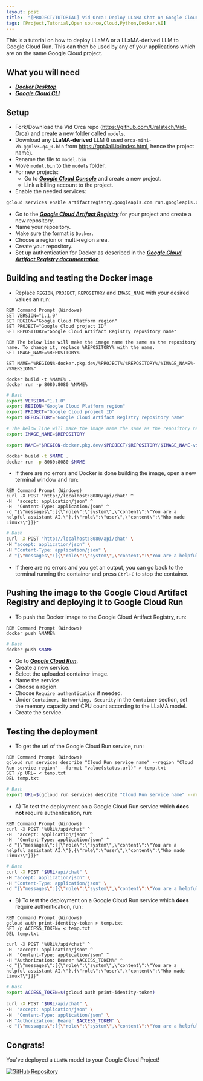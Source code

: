 ```yaml
---
layout: post
title:  "[PROJECT/TUTORIAL] Vid Orca: Deploy LLaMA Chat on Google Cloud Run"
tags: [Project,Tutorial,Open source,Cloud,Python,Docker,AI]
---
```


This is a tutorial on how to deploy LLaMA or a LLaMA-derived LLM to Google Cloud Run. This can then be used by any of your applications which are on the same Google Cloud project.

## What you will need
* [***Docker Desktop***](https://www.docker.com/)
* [***Google Cloud CLI***](https://cloud.google.com/sdk/docs/install)

## Setup
* Fork/Download the Vid Orca repo (https://github.com/Uralstech/Vid-Orca) and create a new folder called `models`.
* Download any **LLaMA-derived** LLM (I used `orca-mini-7b.ggmlv3.q4_0.bin` from https://gpt4all.io/index.html, hence the project name).
* Rename the file to `model.bin`
* Move `model.bin` to the `models` folder.
* For new projects:
    * Go to [***Google Cloud Console***](https://console.cloud.google.com/) and create a new project.
    * Link a billing account to the project.
* Enable the needed services:

```bash
gcloud services enable artifactregistry.googleapis.com run.googleapis.com
```

* Go to the [***Google Cloud Artifact Registry***](https://console.cloud.google.com/artifacts) for your project and create a new repository.
* Name your repository.
* Make sure the format is `Docker`.
* Choose a region or multi-region area.
* Create your repository.
* Set up authentication for Docker as described in the [***Google Cloud Artifact Registry documentation***](https://cloud.google.com/artifact-registry/docs/docker/authentication).

## Building and testing the Docker image
* Replace `REGION`, `PROJECT`, `REPOSITORY` and `IMAGE_NAME` with your desired values an run:

```
REM Command Prompt (Windows)
SET VERSION="1.1.0"
SET REGION="Google Cloud Platform region"
SET PROJECT="Google Cloud project ID"
SET REPOSITORY="Google Cloud Artifact Registry repository name"

REM The below line will make the image name the same as the repository name. To change it, replace %REPOSITORY% with the name.
SET IMAGE_NAME=%REPOSITORY%

SET NAME="%REGION%-docker.pkg.dev/%PROJECT%/%REPOSITORY%/%IMAGE_NAME%-v%VERSION%"

docker build -t %NAME% .
docker run -p 8080:8080 %NAME%
```

```bash
# Bash
export VERSION="1.1.0"
export REGION="Google Cloud Platform region"
export PROJECT="Google Cloud project ID"
export REPOSITORY="Google Cloud Artifact Registry repository name"

# The below line will make the image name the same as the repository name. To change it, replace $REPOSITORY 	with the name.
export IMAGE_NAME=$REPOSITORY

export NAME="$REGION-docker.pkg.dev/$PROJECT/$REPOSITORY/$IMAGE_NAME-v$VERSION"

docker build -t $NAME .
docker run -p 8080:8080 $NAME
```

* If there are no errors and Docker is done building the image, open a new terminal window and run:

```
REM Command Prompt (Windows)
curl -X POST "http://localhost:8080/api/chat" ^
-H  "accept: application/json" ^
-H  "Content-Type: application/json" ^
-d "{\"messages\":[{\"role\":\"system\",\"content\":\"You are a helpful assistant AI.\"},{\"role\":\"user\",\"content\":\"Who made Linux?\"}]}"
```

```bash
# Bash
curl -X POST "http://localhost:8080/api/chat" \
-H "accept: application/json" \
-H "Content-Type: application/json" \
-d "{\"messages\":[{\"role\":\"system\",\"content\":\"You are a helpful assistant AI.\"},{\"role\":\"user\",\"content\":\"Who made Linux?\"}]}"
```

* If there are no errors and you get an output, you can go back to the terminal running the container and press `Ctrl+C` to stop the container.

## Pushing the image to the Google Cloud Artifact Registry and deploying it to Google Cloud Run

* To push the Docker image to the Google Cloud Artifact Registry, run:

```
REM Command Prompt (Windows)
docker push %NAME%
```

```bash
# Bash
docker push $NAME
```

* Go to [***Google Cloud Run***](https://console.cloud.google.com/run).
* Create a new service.
* Select the uploaded container image.
* Name the service.
* Choose a region.
* Choose `Require authentication` if needed.
* Under `Container, Networking, Security` in the `Container` section, set the memory capacity and CPU count according to the LLaMA model.
* Create the service.

## Testing the deployment
* To get the url of the Google Cloud Run service, run:

```
REM Command Prompt (Windows)
gcloud run services describe "Cloud Run service name" --region "Cloud Run service region" --format "value(status.url)" > temp.txt
SET /p URL= < temp.txt
DEL temp.txt
```

```bash
# Bash
export URL=$(gcloud run services describe "Cloud Run service name" --region "Cloud Run service region" --format "value(status.url)")
```

* A\) To test the deployment on a Google Cloud Run service which **does not** require authentication, run:

```
REM Command Prompt (Windows)
curl -X POST "%URL%/api/chat" ^
-H  "accept: application/json" ^
-H  "Content-Type: application/json" ^
-d "{\"messages\":[{\"role\":\"system\",\"content\":\"You are a helpful assistant AI.\"},{\"role\":\"user\",\"content\":\"Who made Linux?\"}]}"
```

```bash
# Bash
curl -X POST "$URL/api/chat" \
-H "accept: application/json" \
-H "Content-Type: application/json" \
-d "{\"messages\":[{\"role\":\"system\",\"content\":\"You are a helpful assistant AI.\"},{\"role\":\"user\",\"content\":\"Who made Linux?\"}]}"	
```

* B\) To test the deployment on a Google Cloud Run service which **does** require authentication, run:

```
REM Command Prompt (Windows)
gcloud auth print-identity-token > temp.txt
SET /p ACCESS_TOKEN= < temp.txt
DEL temp.txt

curl -X POST "%URL%/api/chat" ^
-H  "accept: application/json" ^
-H  "Content-Type: application/json" ^
-H "Authorization: Bearer %ACCESS_TOKEN%" ^
-d "{\"messages\":[{\"role\":\"system\",\"content\":\"You are a helpful assistant AI.\"},{\"role\":\"user\",\"content\":\"Who made Linux?\"}]}"
```

```bash
# Bash
export ACCESS_TOKEN=$(gcloud auth print-identity-token)
	
curl -X POST "$URL/api/chat" \
-H  "accept: application/json" \
-H  "Content-Type: application/json" \
-H "Authorization: Bearer $ACCESS_TOKEN" \
-d "{\"messages\":[{\"role\":\"system\",\"content\":\"You are a helpful assistant AI.\"},{\"role\":\"user\",\"content\":\"Who made Linux?\"}]}"
```

## Congrats!
You've deployed a `LLaMA` model to your Google Cloud Project!

[![GitHub Repository](https://img.shields.io/badge/GitHub_Repository-black?style=for-the-badge&logo=github&color=FFFFFF&logoColor=000000)](https://github.com/Uralstech/Vid-Orca)